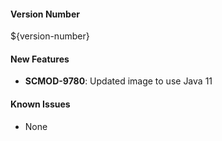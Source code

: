 
#### Version Number
${version-number}

#### New Features
- **SCMOD-9780**: Updated image to use Java 11

#### Known Issues
- None
